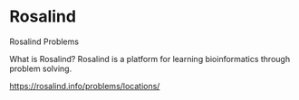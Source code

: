 # Rosalind
Rosalind Problems

What is Rosalind?
Rosalind is a platform for learning bioinformatics through problem solving.

https://rosalind.info/problems/locations/